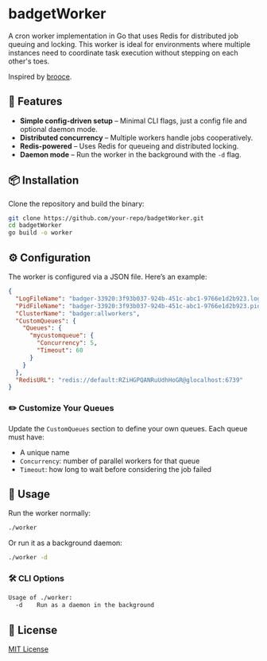 # badgetWorker

A cron worker implementation in Go that uses Redis for distributed job queuing and locking. This worker is ideal for environments where multiple instances need to coordinate task execution without stepping on each other's toes.

Inspired by [brooce](https://github.com/SergeyTsalkov/brooce).

## 🚀 Features

- **Simple config-driven setup** – Minimal CLI flags, just a config file and optional daemon mode.
- **Distributed concurrency** – Multiple workers handle jobs cooperatively.
- **Redis-powered** – Uses Redis for queueing and distributed locking.
- **Daemon mode** – Run the worker in the background with the `-d` flag.

## 📦 Installation

Clone the repository and build the binary:

```sh
git clone https://github.com/your-repo/badgetWorker.git
cd badgetWorker
go build -o worker
```

## ⚙️ Configuration

The worker is configured via a JSON file. Here’s an example:

```json
{
  "LogFileName": "badger-33920:3f93b037-924b-451c-abc1-9766e1d2b923.log",
  "PidFileName": "badger-33920:3f93b037-924b-451c-abc1-9766e1d2b923.pid",
  "ClusterName": "badger:allworkers",
  "CustomQueues": {
    "Queues": {
      "mycustomqueue": {
        "Concurrency": 5,
        "Timeout": 60
      }
    }
  },
  "RedisURL": "redis://default:RZiHGPQANRuUdhHoGR@glocalhost:6739"
}
```

### ✏️ Customize Your Queues

Update the `CustomQueues` section to define your own queues. Each queue must have:
- A unique name
- `Concurrency`: number of parallel workers for that queue
- `Timeout`: how long to wait before considering the job failed

## 🧠 Usage

Run the worker normally:

```sh
./worker
```

Or run it as a background daemon:

```sh
./worker -d
```

### 🛠️ CLI Options

```sh
Usage of ./worker:
  -d    Run as a daemon in the background
```

## 📝 License

[MIT License](LICENSE)
```
